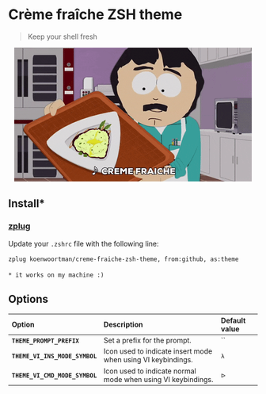 # Crème fraîche ZSH theme
> Keep your shell fresh

<p align="center">
  <img src="https://github.com/koenwoortman/creme-fraiche-zsh-theme/blob/master/assets/fraaaiche.gif" alt="Credits to South Park">
</p>

## Install*

### [zplug](https://github.com/zplug/zplug)

Update your `.zshrc` file with the following line:

```sh
zplug koenwoortman/creme-fraiche-zsh-theme, from:github, as:theme
```

`* it works on my machine :)`

## Options

| Option                           | Description                                                                                    | Default value  |
| :------------------------------- | :--------------------------------------------------------------------------------------------- | :------------- |
| **`THEME_PROMPT_PREFIX`**        | Set a prefix for the prompt.                                                                   | ``             |
| **`THEME_VI_INS_MODE_SYMBOL`**   | Icon used to indicate insert mode when using VI keybindings.                                   | `λ`            |
| **`THEME_VI_CMD_MODE_SYMBOL`**   | Icon used to indicate normal mode when using VI keybindings.                                   | `ᐅ`            |
